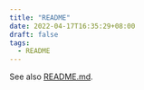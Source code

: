 ```yaml
---
title: "README"
date: 2022-04-17T16:35:29+08:00
draft: false
tags:
  - README
---
```


See also [README.md](https://github.com/liluzibird/liluzibird.github.io/blob/main/README.md).

<!--more-->
